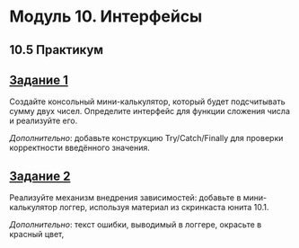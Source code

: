 #  Модуль 10. Интерфейсы 

## 10.5 Практикум


## [Задание 1](https://github.com/skripkalisa/SF_CSharp_Interfaces/tree/main/Task1)

Создайте консольный мини-калькулятор, который будет подсчитывать сумму двух чисел. Определите интерфейс для функции
сложения числа и реализуйте его.

_Дополнительно_: добавьте конструкцию Try/Catch/Finally для проверки корректности введённого значения.

## [Задание 2](https://github.com/skripkalisa/SF_CSharp_Interfaces/tree/main/Task2)

Реализуйте механизм внедрения зависимостей: добавьте в мини-калькулятор логгер, используя материал из скринкаста юнита 10.1.

_Дополнительно_: текст ошибки, выводимый в логгере, окрасьте в красный цвет, 